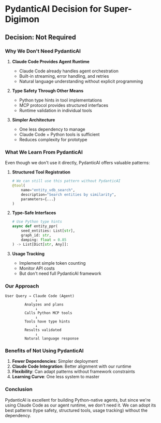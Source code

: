 # PydanticAI Decision for Super-Digimon

## Decision: Not Required

### Why We Don't Need PydanticAI

1. **Claude Code Provides Agent Runtime**
   - Claude Code already handles agent orchestration
   - Built-in streaming, error handling, and retries
   - Natural language understanding without explicit programming

2. **Type Safety Through Other Means**
   - Python type hints in tool implementations
   - MCP protocol provides structured interfaces
   - Runtime validation in individual tools

3. **Simpler Architecture**
   - One less dependency to manage
   - Claude Code + Python tools is sufficient
   - Reduces complexity for prototype

### What We Learn From PydanticAI

Even though we don't use it directly, PydanticAI offers valuable patterns:

1. **Structured Tool Registration**
   ```python
   # We can still use this pattern without PydanticAI
   @tool(
       name="entity_vdb_search",
       description="Search entities by similarity",
       parameters={...}
   )
   ```

2. **Type-Safe Interfaces**
   ```python
   # Use Python type hints
   async def entity_ppr(
       seed_entities: List[str],
       graph_id: str,
       damping: float = 0.85
   ) -> List[Dict[str, Any]]:
   ```

3. **Usage Tracking**
   - Implement simple token counting
   - Monitor API costs
   - But don't need full PydanticAI framework

### Our Approach

```
User Query → Claude Code (Agent)
              ↓
         Analyzes and plans
              ↓
         Calls Python MCP tools
              ↓
         Tools have type hints
              ↓
         Results validated
              ↓
         Natural language response
```

### Benefits of Not Using PydanticAI

1. **Fewer Dependencies**: Simpler deployment
2. **Claude Code Integration**: Better alignment with our runtime
3. **Flexibility**: Can adapt patterns without framework constraints
4. **Learning Curve**: One less system to master

### Conclusion

PydanticAI is excellent for building Python-native agents, but since we're using Claude Code as our agent runtime, we don't need it. We can adopt its best patterns (type safety, structured tools, usage tracking) without the dependency.
